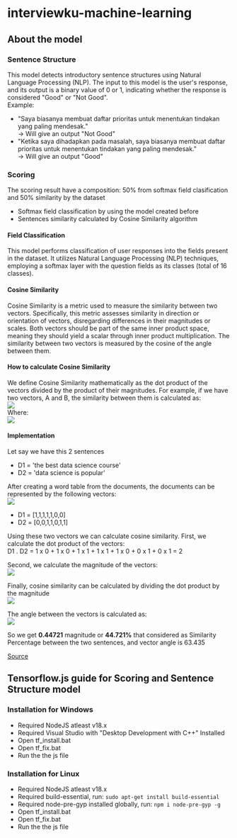 # interviewku-machine-learning

## About the model
### Sentence Structure
This model detects introductory sentence structures using Natural Language Processing (NLP). The input to this model is the user's response, and its output is a binary value of 0 or 1, indicating whether the response is considered "Good" or "Not Good".
<br>Example:
- "Saya biasanya membuat daftar prioritas untuk menentukan tindakan yang paling mendesak."<br>
-> Will give an output "Not Good"
- "Ketika saya dihadapkan pada masalah, saya biasanya membuat daftar prioritas untuk menentukan tindakan yang paling mendesak."<br>
-> Will give an output "Good"

### Scoring
The scoring result have a composition: 50% from softmax field clasification and 50% similarity by the dataset
- Softmax field classification by using the model created before
- Sentences similarity calculated by Cosine Similarity algorithm

#### Field Classification
This model performs classification of user responses into the fields present in the dataset. It utilizes Natural Language Processing (NLP) techniques, employing a softmax layer with the question fields as its classes (total of 16 classes).

#### Cosine Similarity
Cosine Similarity is a metric used to measure the similarity between two vectors. Specifically, this metric assesses similarity in direction or orientation of vectors, disregarding differences in their magnitudes or scales. Both vectors should be part of the same inner product space, meaning they should yield a scalar through inner product multiplication. The similarity between two vectors is measured by the cosine of the angle between them.

#### How to calculate Cosine Similarity
We define Cosine Similarity mathematically as the dot product of the vectors divided by the product of their magnitudes. For example, if we have two vectors, A and B, the similarity between them is calculated as:<br>
<img src="https://i.imgur.com/4vape0e.png" />
<br>Where:<br>
<img src="https://i.imgur.com/Y0Zp4KX.png" />

#### Implementation</h4>

Let say we have this 2 sentences
- D1 = 'the best data science course'
- D2 = 'data science is popular'

After creating a word table from the documents, the documents can be represented by the following vectors:<br>
<img src="https://i.imgur.com/VdgTsdA.png" />
    
- D1 = [1,1,1,1,1,0,0]
- D2 = [0,0,1,1,0,1,1]

Using these two vectors we can calculate cosine similarity. First, we calculate the dot product of the vectors:
<br>D1 . D2 = 1 x 0 + 1 x 0 + 1 x 1 + 1 x 1 + 1 x 0 + 0 x 1 + 0 x 1 = 2

Second, we calculate the magnitude of the vectors:<br>
<img src="https://i.imgur.com/Sp6MeY4.png" />

Finally, cosine similarity can be calculated by dividing the dot product by the magnitude<br>
<img src="https://i.imgur.com/ERPGdPg.png" />

The angle between the vectors is calculated as:<br>
<img src="https://i.imgur.com/e1Hn0Un.png" />
   
<p>So we get <b>0.44721</b> magnitude or <b>44.721%</b> that considered as Similarity Percentage between the two sentences, and vector angle is 63.435</p>

[Source](https://www.learndatasci.com/glossary/cosine-similarity/)


## Tensorflow.js guide for Scoring and Sentence Structure model
### Installation for Windows
- Required NodeJS atleast v18.x
- Required Visual Studio with "Desktop Development with C++" Installed
- Open tf_install.bat
- Open tf_fix.bat
- Run the the js file

### Installation for Linux
- Required NodeJS atleast v18.x
- Required build-essential, run: `sudo apt-get install build-essential`
- Required node-pre-gyp installed globally, run: `npm i node-pre-gyp -g`
- Open tf_install.bat
- Open tf_fix.bat
- Run the the js file
